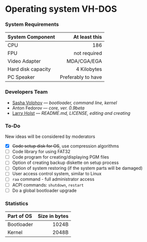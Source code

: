 # Operating system VH-DOS
### System Requirements
| System Component | At least this |
| :--------------- | ------------: |
| CPU | 186 |
| FPU | not required |
| Video Adapter | MDA/CGA/EGA |
| Hard disk capacity | 4 Kilobytes |
| PC Speaker | Preferably to have |

### Developers Team
* [Sasha Volohov](https://github.com/SashaVolohov) — *bootloader, command line, kernel*
* Anton Fedorov — *core, ver. 0.9beta*
* [Larry Holst](https://github.com/Diicorp95) — *README.md, LICENSE, editing and creating*

### To-Do
New ideas will be considered by moderators
- [X] ~~Code setup disk for OS~~, use compression algorithms
- [ ] Code library for using FAT32
- [ ] Code program for creating/displaying PGM files
- [ ] Option of creating backup diskette on setup process
- [ ] Option of system restoring (if the system parts will be damaged)
- [ ] User access control system, similar to Linux
- [ ] `raa` command - full administrator access
- [ ] ACPI commands: `shutdown`, `restart`
- [ ] Do a global bootloader upgrade

### Statistics
| Part of OS | Size in bytes |
| :--------- | ------------: |
| Bootloader | 1024B |
| Kernel | 2048B |
